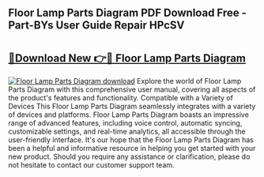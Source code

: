 ## Floor Lamp Parts Diagram PDF Download Free - Part-BYs User Guide Repair HPcSV

# <h2><a href="http://dfm9in7.blite.top/?on=Floor+Lamp+Parts+Diagram">🔗Download New 👉🔴 Floor Lamp Parts Diagram</a></h2>

[![Floor Lamp Parts Diagram download](https://i.imgur.com/lujVjoI.png)](http://dfm9in7.blite.top/?on=Floor+Lamp+Parts+Diagram)
Explore the world of Floor Lamp Parts Diagram with this comprehensive user manual, covering all aspects of the product's features and functionality. Compatible with a Variety of Devices This Floor Lamp Parts Diagram seamlessly integrates with a variety of devices and platforms. Floor Lamp Parts Diagram boasts an impressive range of advanced features, including voice control, automatic syncing, customizable settings, and real-time analytics, all accessible through the user-friendly interface. It's our hope that the Floor Lamp Parts Diagram has been a helpful and informative resource in helping you get started with your new product. Should you require any assistance or clarification, please do not hesitate to contact our customer support team.
